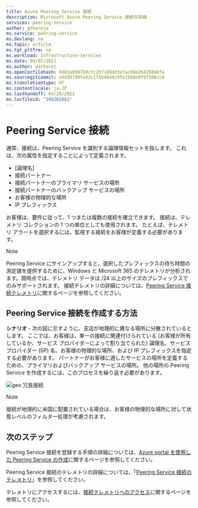 ```yaml
---
title: Azure Peering Service 接続
description: Microsoft Azure Peering Service 接続の詳細
services: peering-service
author: gthareja
ms.service: peering-service
ms.devlang: na
ms.topic: article
ms.tgt_pltfrm: na
ms.workload: Infrastructure-services
ms.date: 04/07/2021
ms.author: gatharej
ms.openlocfilehash: 9463a0967b9cfc25f189dd3efac80e26428866fa
ms.sourcegitcommit: a5dd9799fa93c175b4644c9fe1509e9f97506cc6
ms.translationtype: HT
ms.contentlocale: ja-JP
ms.lasthandoff: 04/28/2021
ms.locfileid: "108202661"
---
```

# <a name="peering-service-connection"></a>Peering Service 接続

通常、接続は、Peering Service を識別する論理情報セットを指します。 これは、次の属性を指定することによって定義されます。

- [論理名]
- 接続パートナー
- 接続パートナーのプライマリ サービスの場所
- 接続パートナーのバックアップ サービスの場所
- お客様の物理的な場所
- IP プレフィックス

お客様は、要件に従って、1 つまたは複数の接続を確立できます。 接続は、テレメトリ コレクションの 1 つの単位としても使用されます。 たとえば、テレメトリ アラートを選択するには、監視する接続をお客様が定義する必要があります。

> [!Note]
> Peering Service にサインアップすると、選択したプレフィックスの待ち時間の測定値を提供するために、Windows と Microsoft 365 のテレメトリが分析されます。現時点では、テレメトリ データは /24 以上のサイズのプレフィックスでのみサポートされます。
>接続テレメトリの詳細については、[Peering Service 接続テレメトリ](connection-telemetry.md)に関するページを参照してください。
>

## <a name="how-to-create-a-peering-service-connection"></a>Peering Service 接続を作成する方法

**シナリオ** - 次の図に示すように、支店が地理的に異なる場所に分散されているとします。 ここでは、お客様は、単一の接続に関連付けられている (お客様が所有しているか、サービス プロバイダーによって割り当てられた) 論理名、サービス プロバイダー (SP) 名、お客様の物理的な場所、および IP プレフィックスを指定する必要があります。  パートナーがお客様に適したサービスの場所を定義するための、プライマリおよびバックアップ サービスの場所。 他の場所の Peering Service を作成するには、このプロセスを繰り返す必要があります。

![geo 冗長接続](./media/peering-service-connection/peering-service-connections.png)

> [!Note]
> 接続が地理的に米国に配置されている場合は、お客様の物理的な場所に対して状態レベルのフィルター処理が考慮されます。
>

## <a name="next-steps"></a>次のステップ

Peering Service 接続を登録する手順の詳細については、[Azure portal を使用した Peering Service の作成](azure-portal.md)に関するページを参照してください。

Peering Service 接続のテレメトリの詳細については、「[Peering Service 接続のテレメトリ](connection-telemetry.md)」を参照してください。

テレメトリにアクセスするには、[接続テレメトリへのアクセス](measure-connection-telemetry.md)に関するページを参照してください。
